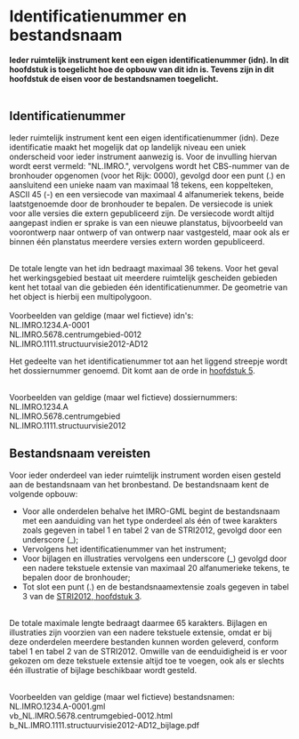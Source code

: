 # Identificatienummer en bestandsnaam
**Ieder ruimtelijk instrument kent een eigen identificatienummer (idn). In dit
hoofdstuk is toegelicht hoe de opbouw van dit idn is. Tevens zijn in dit
hoofdstuk de eisen voor de bestandsnamen toegelicht.**
<br/><br/>

## Identificatienummer
Ieder ruimtelijk instrument kent een eigen identificatienummer (idn). Deze
identificatie maakt het mogelijk dat op landelijk niveau een uniek onderscheid
voor ieder instrument aanwezig is. Voor de invulling hiervan wordt eerst
vermeld: "NL.IMRO.", vervolgens wordt het CBS-nummer van de bronhouder opgenomen (voor het Rijk:
0000), gevolgd door een punt (.) en aansluitend een unieke naam van maximaal 18
tekens, een koppelteken, ASCII 45 (-) en een versiecode van maximaal 4
alfanumeriek tekens, beide laatstgenoemde door de bronhouder te bepalen. De
versiecode is uniek voor alle versies die extern gepubliceerd zijn. De
versiecode wordt altijd aangepast indien er sprake is van een nieuwe planstatus,
bijvoorbeeld van voorontwerp naar ontwerp of van ontwerp naar vastgesteld, maar
ook als er binnen één planstatus meerdere versies extern worden gepubliceerd.
<br/><br/>

De totale lengte van het idn bedraagt maximaal 36 tekens. Voor het geval het
werkingsgebied bestaat uit meerdere ruimtelijk gescheiden gebieden kent het
totaal van die gebieden één identificatienummer. De geometrie van het object is
hierbij een multipolygoon.
</br></br>
Voorbeelden van geldige (maar wel fictieve) idn's:  
NL.IMRO.1234.A-0001  
NL.IMRO.5678.centrumgebied-0012  
NL.IMRO.1111.structuurvisie2012-AD12  

Het gedeelte van het identificatienummer tot aan het liggend streepje wordt het
dossiernummer genoemd. Dit komt aan de orde in [hoofdstuk 5](#H05).
<br/><br/>

Voorbeelden van geldige (maar wel fictieve) dossiernummers:  
NL.IMRO.1234.A  
NL.IMRO.5678.centrumgebied  
NL.IMRO.1111.structuurvisie2012  

## Bestandsnaam vereisten
Voor ieder onderdeel van ieder ruimtelijk instrument worden eisen gesteld aan de
bestandsnaam van het bronbestand. De bestandsnaam kent de volgende opbouw:

- Voor alle onderdelen behalve het IMRO-GML begint de bestandsnaam met
    een aanduiding van het type onderdeel als één of twee karakters zoals
    gegeven in tabel 1 en tabel 2 van de STRI2012, gevolgd door een underscore
    (_);
- Vervolgens het identificatienummer van het instrument;
- Voor bijlagen en illustraties vervolgens een underscore (_) gevolgd door een
    nadere tekstuele extensie van maximaal 20 alfanumerieke tekens, te bepalen
    door de bronhouder;
- Tot slot een punt (.) en de bestandsnaamextensie zoals gegeven in tabel 3 van de <a href='https://docs.geostandaarden.nl/ro/stri' target='_blank'>STRI2012, hoofdstuk 3</a>.
<br/><br/>

De totale maximale lengte bedraagt daarmee 65 karakters. Bijlagen en
illustraties zijn voorzien van een nadere tekstuele extensie, omdat er bij deze
onderdelen meerdere bestanden kunnen worden geleverd, conform tabel 1 en tabel 2
van de STRI2012. Omwille van de eenduidigheid is er voor gekozen om deze
tekstuele extensie altijd toe te voegen, ook als er slechts één illustratie of
bijlage beschikbaar wordt gesteld.
<br/><br/>

Voorbeelden van geldige (maar wel fictieve) bestandsnamen:  
NL.IMRO.1234.A-0001.gml  
vb_NL.IMRO.5678.centrumgebied-0012.html  
b_NL.IMRO.1111.structuurvisie2012-AD12_bijlage.pdf  
